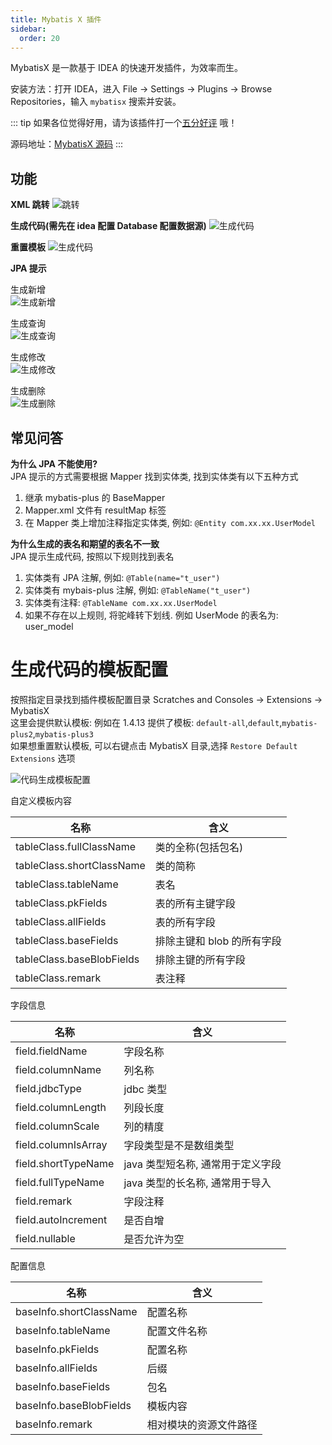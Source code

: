 ```yaml
---
title: Mybatis X 插件
sidebar:
  order: 20
---
```


MybatisX 是一款基于 IDEA 的快速开发插件，为效率而生。

安装方法：打开 IDEA，进入 File -> Settings -> Plugins -> Browse Repositories，输入 `mybatisx` 搜索并安装。

::: tip
如果各位觉得好用，请为该插件打一个[五分好评](https://plugins.jetbrains.com/plugin/10119-mybatisx) 哦！

源码地址：[MybatisX 源码](https://gitee.com/baomidou/MybatisX)
:::

## 功能

**XML 跳转**
![跳转](/img/mybatisx-jump.gif)

**生成代码(需先在 idea 配置 Database 配置数据源)**
![生成代码](/img/mybatisx-generate.gif)

**重置模板**
![生成代码](/img/mybatisx-reset-template.gif)

**JPA 提示**

生成新增  
 ![生成新增](/img/mybatisx-tip-insert.gif)

生成查询  
 ![生成查询](/img/mybatisx-tip-select.gif)

生成修改  
 ![生成修改](/img/mybatisx-tip-update.gif)

生成删除  
 ![生成删除](/img/mybatisx-tip-delete.gif)

## 常见问答

**为什么 JPA 不能使用?**  
JPA 提示的方式需要根据 Mapper 找到实体类, 找到实体类有以下五种方式

1. 继承 mybatis-plus 的 BaseMapper
2. Mapper.xml 文件有 resultMap 标签
3. 在 Mapper 类上增加注释指定实体类, 例如: `@Entity com.xx.xx.UserModel`

**为什么生成的表名和期望的表名不一致**  
JPA 提示生成代码, 按照以下规则找到表名

1. 实体类有 JPA 注解, 例如: `@Table(name="t_user")`
2. 实体类有 mybais-plus 注解, 例如: `@TableName("t_user")`
3. 实体类有注释: `@TableName com.xx.xx.UserModel`
4. 如果不存在以上规则, 将驼峰转下划线. 例如 UserMode 的表名为: user_model

# 生成代码的模板配置

按照指定目录找到插件模板配置目录
Scratches and Consoles -> Extensions -> MybatisX  
这里会提供默认模板: 例如在 1.4.13 提供了模板: `default-all`,`default`,`mybatis-plus2`,`mybatis-plus3`  
如果想重置默认模板, 可以右键点击 MybatisX 目录,选择 `Restore Default Extensions` 选项

![代码生成模板配置](/img/mybatisx-template-setting.jpg)

自定义模板内容

| 名称                      | 含义                       |
| ------------------------- | -------------------------- |
| tableClass.fullClassName  | 类的全称(包括包名)         |
| tableClass.shortClassName | 类的简称                   |
| tableClass.tableName      | 表名                       |
| tableClass.pkFields       | 表的所有主键字段           |
| tableClass.allFields      | 表的所有字段               |
| tableClass.baseFields     | 排除主键和 blob 的所有字段 |
| tableClass.baseBlobFields | 排除主键的所有字段         |
| tableClass.remark         | 表注释                     |

字段信息

| 名称                | 含义                              |
| ------------------- | --------------------------------- |
| field.fieldName     | 字段名称                          |
| field.columnName    | 列名称                            |
| field.jdbcType      | jdbc 类型                         |
| field.columnLength  | 列段长度                          |
| field.columnScale   | 列的精度                          |
| field.columnIsArray | 字段类型是不是数组类型            |
| field.shortTypeName | java 类型短名称, 通常用于定义字段 |
| field.fullTypeName  | java 类型的长名称, 通常用于导入   |
| field.remark        | 字段注释                          |
| field.autoIncrement | 是否自增                          |
| field.nullable      | 是否允许为空                      |

配置信息

| 名称                    | 含义                   |
| ----------------------- | ---------------------- |
| baseInfo.shortClassName | 配置名称               |
| baseInfo.tableName      | 配置文件名称           |
| baseInfo.pkFields       | 配置名称               |
| baseInfo.allFields      | 后缀                   |
| baseInfo.baseFields     | 包名                   |
| baseInfo.baseBlobFields | 模板内容               |
| baseInfo.remark         | 相对模块的资源文件路径 |
